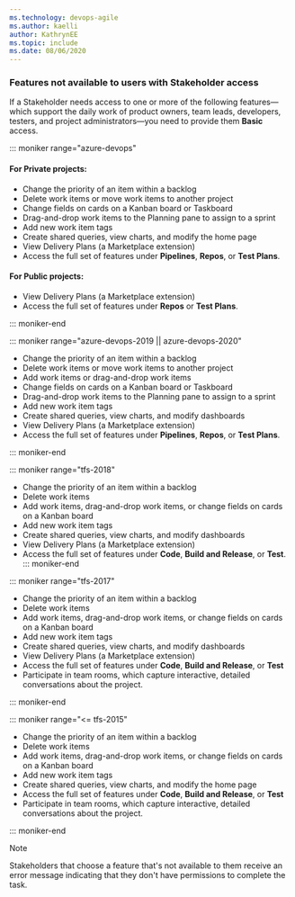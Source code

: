 ```yaml
---
ms.technology: devops-agile
ms.author: kaelli
author: KathrynEE
ms.topic: include
ms.date: 08/06/2020
---
```


### Features not available to users with Stakeholder access 

If a Stakeholder needs access to one or more of the following features&mdash;which support the daily work of product owners, team leads, developers, testers, and project administrators&mdash;you need to provide them **Basic** access.  

::: moniker range="azure-devops"

#### For Private projects:

- Change the priority of an item within a backlog  
- Delete work items or move work items to another project
- Change fields on cards on a Kanban board or Taskboard
- Drag-and-drop work items to the Planning pane to assign to a sprint 
- Add new work item tags  
- Create shared queries, view charts, and modify the home page  
- View Delivery Plans (a Marketplace extension)    
- Access the full set of features under **Pipelines**, **Repos**, or **Test Plans**.   

#### For Public projects:

- View Delivery Plans (a Marketplace extension)    
- Access the full set of features under <strong>Repos</strong> or <strong>Test Plans</strong>.

::: moniker-end

::: moniker range="azure-devops-2019 || azure-devops-2020"

- Change the priority of an item within a backlog  
- Delete work items or move work items to another project
- Add work items or drag-and-drop work items 
- Change fields on cards on a Kanban board or Taskboard
- Drag-and-drop work items to the Planning pane to assign to a sprint 
- Add new work item tags 
- Create shared queries, view charts, and modify dashboards 
- View Delivery Plans (a Marketplace extension)
- Access the full set of features under **Pipelines**, **Repos**, or **Test Plans**.    

::: moniker-end

::: moniker range="tfs-2018"
- Change the priority of an item within a backlog
- Delete work items 
- Add work items, drag-and-drop work items, or change fields on cards on a Kanban board
- Add new work item tags 
- Create shared queries, view charts, and modify dashboards  
- View Delivery Plans (a Marketplace extension)    
- Access the full set of features under **Code**, **Build and Release**, or **Test**.  
::: moniker-end

::: moniker range="tfs-2017"

- Change the priority of an item within a backlog
- Delete work items 
- Add work items, drag-and-drop work items, or change fields on cards on a Kanban board
- Add new work item tags 
- Create shared queries, view charts, and modify dashboards  
- View Delivery Plans (a Marketplace extension)
- Access the full set of features under **Code**, **Build and Release**, or **Test** 
- Participate in team rooms, which capture interactive, detailed conversations about the project.  

::: moniker-end

::: moniker range="<= tfs-2015"

- Change the priority of an item within a backlog
- Delete work items 
- Add work items, drag-and-drop work items, or change fields on cards on a Kanban board
- Add new work item tags 
- Create shared queries, view charts, and modify the home page  
- Access the full set of features under **Code**, **Build and Release**, or **Test**  
- Participate in team rooms, which capture interactive, detailed conversations about the project.  

::: moniker-end


> [!NOTE]
> Stakeholders that choose a feature that's not available to them  receive an error message indicating that they don't have permissions to complete the task.
